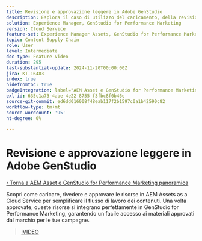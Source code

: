 ```yaml
---
title: Revisione e approvazione leggere in Adobe GenStudio
description: Esplora il caso di utilizzo del caricamento, della revisione e dell’approvazione delle risorse in AEM Assets per renderle disponibili per l’utilizzo in GenStudio for Performance Marketing.
solution: Experience Manager, GenStudio for Performance Marketing
version: Cloud Service
feature-set: Experience Manager Assets, GenStudio for Performance Marketing
topic: Content Supply Chain
role: User
level: Intermediate
doc-type: Feature Video
duration: 295
last-substantial-update: 2024-11-20T00:00:00Z
jira: KT-16483
index: true
hidefromtoc: true
badgeIntegration: label="AEM Asset e GenStudio for Performance Marketing" type="positive"
exl-id: 635c1a73-4abe-4e22-8755-f3fbc8f0b46e
source-git-commit: ed6dd016008f48eab117f2b1597c0a1b42590c82
workflow-type: tm+mt
source-wordcount: '95'
ht-degree: 0%

---
```


# Revisione e approvazione leggere in Adobe GenStudio

[‹ Torna a AEM Asset e GenStudio for Performance Marketing panoramica](./overview.md)

Scopri come caricare, rivedere e approvare le risorse in AEM Assets as a Cloud Service per semplificare il flusso di lavoro dei contenuti. Una volta approvate, queste risorse si integrano perfettamente in GenStudio for Performance Marketing, garantendo un facile accesso ai materiali approvati dal marchio per le tue campagne.

>[!VIDEO](https://video.tv.adobe.com/v/3439265/?learn=on)
